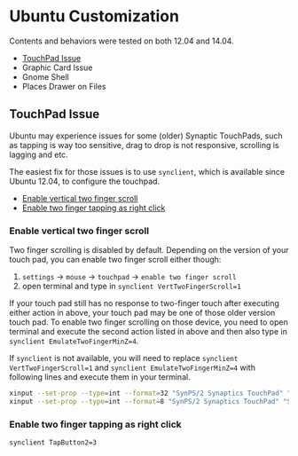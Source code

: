 Ubuntu Customization
====================
Contents and behaviors were tested on both 12.04 and 14.04.

* [TouchPad Issue](#touchpad-issue)
* Graphic Card Issue
* Gnome Shell
* Places Drawer on Files

## TouchPad Issue
Ubuntu may experience issues for some (older) Synaptic TouchPads, such as tapping is way too sensitive, drag to drop is not responsive, scrolling is lagging and etc.

The easiest fix for those issues is to use `synclient`, which is available since Ubuntu 12.04, to configure the touchpad.

* [Enable vertical two finger scroll](#enable-vertical-two-finger-scroll)
* [Enable two finger tapping as right click](#enable-two-finger-tapping-as-right-click)

### Enable vertical two finger scroll
Two finger scrolling is disabled by default.  Depending on the version of your touch pad, you can enable two finger scroll either though:
1. `settings` -> `mouse` -> `touchpad` -> `enable two finger scroll`
2. open terminal and type in `synclient VertTwoFingerScroll=1`

If your touch pad still has no response to two-finger touch after executing either action in above, your touch pad may be one of those older version touch pad.  To enable two finger scrolling on those device, you need to open terminal and execute the second action listed in above and then also type in `synclient EmulateTwoFingerMinZ=4`.

If `synclient` is not available, you will need to replace `synclient VertTwoFingerScroll=1` and `synclient EmulateTwoFingerMinZ=4` with following lines and execute them in your terminal.
```sh
xinput --set-prop --type=int --format=32 "SynPS/2 Synaptics TouchPad" "Synaptics Two-Finger Pressure" 4 #synclient VertTwoFingerScroll=1
xinput --set-prop --type=int --format=8 "SynPS/2 Synaptics TouchPad" "Synaptics Two-Finger Scrolling" 1 0 #synclient EmulateTwoFingerMinZ=4
```


### Enable two finger tapping as right click
```sh
synclient TapButton2=3
```
